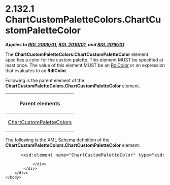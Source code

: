<html dir="LTR" xmlns:mshelp="http://msdn.microsoft.com/mshelp" xmlns:ddue="http://ddue.schemas.microsoft.com/authoring/2003/5" xmlns:xlink="http://www.w3.org/1999/xlink" xmlns:tool="http://www.microsoft.com/tooltip">
    <head>
        <meta http-equiv="Content-Type" content="text/html; CHARSET=utf-8"></meta>
        <meta name="save" content="history"></meta>
        <title>2.132.1 ChartCustomPaletteColors.ChartCustomPaletteColor</title>
        <xml>
            <mshelp:toctitle title="2.132.1 ChartCustomPaletteColors.ChartCustomPaletteColor"></mshelp:toctitle>
            <mshelp:rltitle title="[MS-RDL]: ChartCustomPaletteColors.ChartCustomPaletteColor"></mshelp:rltitle>
            <mshelp:keyword index="A" term="318caece-f3b8-4e2c-9e79-c67f343f9296"></mshelp:keyword>
            <mshelp:attr name="DCSext.ContentType" value="open specification"></mshelp:attr>
            <mshelp:attr name="AssetID" value="318caece-f3b8-4e2c-9e79-c67f343f9296"></mshelp:attr>
            <mshelp:attr name="TopicType" value="kbRef"></mshelp:attr>
            <mshelp:attr name="DCSext.Title" value="[MS-RDL]: ChartCustomPaletteColors.ChartCustomPaletteColor" />
        </xml>
    </head>
    <body>
        <div id="header">
            <h1 class="heading">2.132.1 ChartCustomPaletteColors.ChartCustomPaletteColor</h1>
        </div>
        <div id="mainSection">
            <div id="mainBody">
                <div id="allHistory" class="saveHistory"></div>
                <div id="sectionSection0" class="section" name="collapseableSection">
                    

<p><b><i>Applies to </i></b><a href="1e855f94-4617-47e4-b89e-0856c6cb420f.html"><b><i>RDL 2008/01</i></b></a><b><i>,
</i></b><a href="3428e690-a348-4ec7-8a6a-8efb42d2cdee.html"><b><i>RDL 2010/01</i></b></a><b><i>,
and </i></b><a href="52ce3983-2bfc-4e72-9359-42aaf5fe4509.html"><b><i>RDL 2016/01</i></b></a></p>

<p>The <b>ChartCustomPaletteColors.ChartCustomPaletteColor</b>
element specifies a color for the custom palette. This element MUST be
specified at least once. The value of this element MUST be an <a href="b302c6a5-6023-42b1-95ed-bafcdc4b5714.html">RdlColor</a> or an expression
that evaluates to an <b>RdlColor</b>. </p>

<p>Following is the parent element of the <b>ChartCustomPaletteColors.ChartCustomPaletteColor</b>
element.</p>

<table>
 <thead>
  <tr>
   <th>
   <p>Parent elements </p>
   </th>
  </tr>
 </thead>
 <tr>
  <td>
  <p><a href="2e0e2173-abe0-4380-9d96-b618487dd17a.html">ChartCustomPaletteColors</a>
  </p>
  </td>
 </tr>
</table>

<p>The following is the XML Schema definition of the <b>ChartCustomPaletteColors.ChartCustomPaletteColor</b>
element.</p>

<dl>
<dd>
<div><pre> &lt;xsd:element name=&quot;ChartCustomPaletteColor&quot; type=&quot;xsd:string&quot; maxOccurs=&quot;unbounded&quot; /&gt;
</pre></div>
</dd></dl>


                </div>
            </div>
        </div>
    </body>
</html>